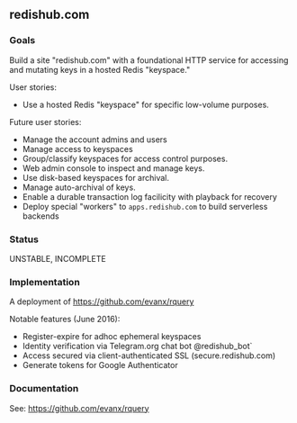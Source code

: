 
## redishub.com

### Goals 

Build a site "redishub.com" with a foundational HTTP service for accessing and mutating keys in a hosted Redis "keyspace." 

User stories:
- Use a hosted Redis "keyspace" for specific low-volume purposes.

Future user stories:
- Manage the account admins and users
- Manage access to keyspaces
- Group/classify keyspaces for access control purposes.
- Web admin console to inspect and manage keys.
- Use disk-based keyspaces for archival.
- Manage auto-archival of keys.
- Enable a durable transaction log facilicity with playback for recovery
- Deploy special "workers" to `apps.redishub.com` to build serverless backends


### Status

UNSTABLE, INCOMPLETE


### Implementation

A deployment of https://github.com/evanx/rquery

Notable features (June 2016):
- Register-expire for adhoc ephemeral keyspaces
- Identity verification via Telegram.org chat bot @redishub_bot`
- Access secured via client-authenticated SSL (secure.redishub.com)
- Generate tokens for Google Authenticator 

### Documentation

See: https://github.com/evanx/rquery

